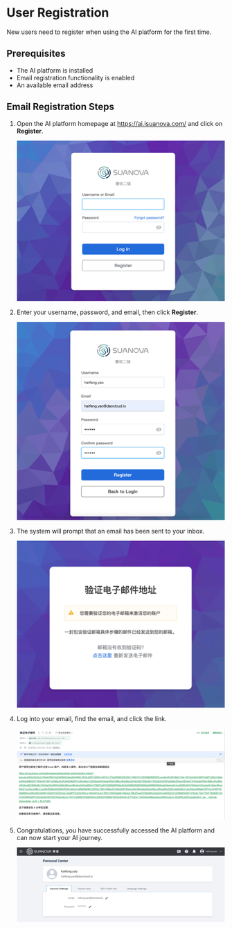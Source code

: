 # User Registration

New users need to register when using the AI platform for the first time.

## Prerequisites

- The AI platform is installed
- Email registration functionality is enabled
- An available email address

## Email Registration Steps

1. Open the AI platform homepage at <https://ai.isuanova.com/> and click on **Register**.

    ![home](../../images/regis01.PNG)

2. Enter your username, password, and email, then click **Register**.

    ![to register](../../images/regis02.PNG)

3. The system will prompt that an email has been sent to your inbox.

    ![to register](../../images/regis03.PNG)

4. Log into your email, find the email, and click the link.

    ![email](../../images/regis04.PNG)

5. Congratulations, you have successfully accessed the AI platform and can now start your AI journey.

    ![verify](../../images/regis05.PNG)
